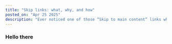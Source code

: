 ```yaml
---
title: "Skip links: what, why, and how"
posted_on: "Apr 25 2025"
description: "Ever noticed one of those “Skip to main content” links when you press the tab key? They’re important."
---
```


### Hello there
